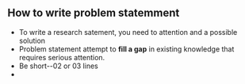 ## How to write problem statemment
- To write a research satement, you need to attention and a possible solution
- Problem statement attempt to __fill a gap__ in existing knowledge that requires serious attention.
- Be short--02 or 03 lines
- 
